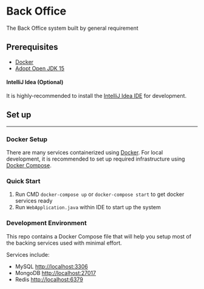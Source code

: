 # Back Office
The Back Office system built by general requirement

## Prerequisites
- [Docker](https://docs.docker.com/get-docker)
- [Adopt Open JDK 15](https://adoptopenjdk.net/index.html?variant=openjdk15&jvmVariant=hotspot)


#### IntelliJ Idea (Optional)
It is highly-recommended to install the [IntelliJ Idea IDE](https://www.jetbrains.com/idea) for development.


## Set up
_____

### Docker Setup
There are many services containerized using [Docker](https://docs.docker.com).
For local development, it is recommended to set up required infrastructure using [Docker Compose](https://docs.docker.com/compose).

### Quick Start
1. Run CMD `docker-compose up` or `docker-compose start` to get docker services ready
2. Run `WebApplication.java` within IDE to start up the system

### Development Environment
This repo contains a Docker Compose file that will help you setup most of the backing services used with minimal effort.

Services include:
- MySQL <http://localhost:3306>
- MongoDB <http://localhost:27017>
- Redis <http://localhost:6379>
